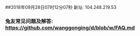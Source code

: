 ##2018年09月28日07时12分07秒 新址: 104.248.219.53
### 兔友常见问题及解答: https://github.com/wanggonging/d/blob/w/FAQ.md
